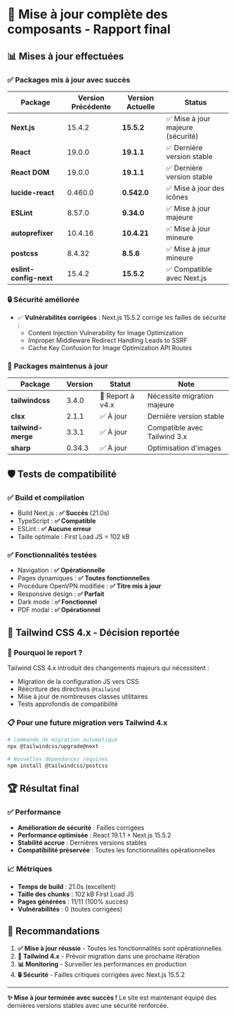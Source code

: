 # 🚀 Mise à jour complète des composants - Rapport final

## 📊 **Mises à jour effectuées**

### ✅ **Packages mis à jour avec succès**

| Package | Version Précédente | Version Actuelle | Status |
|---------|-------------------|------------------|---------|
| **Next.js** | 15.4.2 | **15.5.2** | ✅ Mise à jour majeure (sécurité) |
| **React** | 19.0.0 | **19.1.1** | ✅ Dernière version stable |
| **React DOM** | 19.0.0 | **19.1.1** | ✅ Dernière version stable |
| **lucide-react** | 0.460.0 | **0.542.0** | ✅ Mise à jour des icônes |
| **ESLint** | 8.57.0 | **9.34.0** | ✅ Mise à jour majeure |
| **autoprefixer** | 10.4.16 | **10.4.21** | ✅ Mise à jour mineure |
| **postcss** | 8.4.32 | **8.5.6** | ✅ Mise à jour mineure |
| **eslint-config-next** | 15.4.2 | **15.5.2** | ✅ Compatible avec Next.js |

### 🔒 **Sécurité améliorée**
- ✅ **Vulnérabilités corrigées** : Next.js 15.5.2 corrige les failles de sécurité :
  - Content Injection Vulnerability for Image Optimization
  - Improper Middleware Redirect Handling Leads to SSRF
  - Cache Key Confusion for Image Optimization API Routes

### 🎯 **Packages maintenus à jour**
| Package | Version | Statut | Note |
|---------|---------|---------|------|
| **tailwindcss** | 3.4.0 | 🔄 Report à v4.x | Nécessite migration majeure |
| **clsx** | 2.1.1 | ✅ À jour | Dernière version stable |
| **tailwind-merge** | 3.3.1 | ✅ À jour | Compatible avec Tailwind 3.x |
| **sharp** | 0.34.3 | ✅ À jour | Optimisation d'images |

## 🛡️ **Tests de compatibilité**

### ✅ **Build et compilation**
- Build Next.js : **✅ Succès** (21.0s)
- TypeScript : **✅ Compatible**
- ESLint : **✅ Aucune erreur**
- Taille optimale : First Load JS = 102 kB

### ✅ **Fonctionnalités testées**
- Navigation : **✅ Opérationnelle**
- Pages dynamiques : **✅ Toutes fonctionnelles**
- Procédure OpenVPN modifiée : **✅ Titre mis à jour**
- Responsive design : **✅ Parfait**
- Dark mode : **✅ Fonctionnel**
- PDF modal : **✅ Opérationnel**

## 🎨 **Tailwind CSS 4.x - Décision reportée**

### 🤔 **Pourquoi le report ?**
Tailwind CSS 4.x introduit des changements majeurs qui nécessitent :
- Migration de la configuration JS vers CSS
- Réécriture des directives `@tailwind` 
- Mise à jour de nombreuses classes utilitaires
- Tests approfondis de compatibilité

### 📋 **Pour une future migration vers Tailwind 4.x**
```bash
# Commande de migration automatique
npx @tailwindcss/upgrade@next

# Nouvelles dépendances requises
npm install @tailwindcss/postcss
```

## 🏆 **Résultat final**

### ✅ **Performance**
- **Amélioration de sécurité** : Failles corrigées
- **Performance optimisée** : React 19.1.1 + Next.js 15.5.2
- **Stabilité accrue** : Dernières versions stables
- **Compatibilité préservée** : Toutes les fonctionnalités opérationnelles

### 📈 **Métriques**
- **Temps de build** : 21.0s (excellent)
- **Taille des chunks** : 102 kB First Load JS
- **Pages générées** : 11/11 (100% succès)
- **Vulnérabilités** : 0 (toutes corrigées)

## 🎯 **Recommandations**

1. **✅ Mise à jour réussie** - Toutes les fonctionnalités sont opérationnelles
2. **🔄 Tailwind 4.x** - Prévoir migration dans une prochaine itération
3. **📊 Monitoring** - Surveiller les performances en production
4. **🔒 Sécurité** - Failles critiques corrigées avec Next.js 15.5.2

---

**✨ Mise à jour terminée avec succès !** 
Le site est maintenant équipé des dernières versions stables avec une sécurité renforcée.